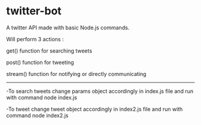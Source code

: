 # twitter-bot

A twitter API made with basic Node.js commands.

Will perform 3 actions :

get() function for searching tweets

post() function for tweeting

stream() function for notifying or directly communicating

---------------------------------------------------------

-To search tweets change params object accordingly in index.js file and run with command node index.js

-To tweet change tweet object accordingly in index2.js file and run with command node index2.js
